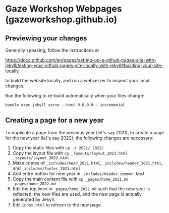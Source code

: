 # Gaze Workshop Webpages (gazeworkshop.github.io)

## Previewing your changes

Generally speaking, follow the instructions at

https://docs.github.com/en/pages/setting-up-a-github-pages-site-with-jekyll/testing-your-github-pages-site-locally-with-jekyll#building-your-site-locally

to build the website locally, and run a webserver to inspect your local changes.

Run the following to re-build automatically when your files change:
```
bundle exec jekyll serve --host 0.0.0.0 --incremental
```

## Creating a page for a new year
To duplicate a page from the previous year (let's say 2021), to create a page for the new year (let's say 2022), the following changes are necessary:

1. Copy the static files with `cp -r 2021/ 2022/`
2. Copy the layout file with `cp _layouts/layout_2021.html _layouts/layout_2022.html`
3. Make copies of `_includes/head_2021.html`, `_includes/header_2021.html`, and `_includes/footer_2021.html`
4. Add entry button for new year in `_includes/header_common.html`
5. Copy the main content file with `cp _pages/home_2021.md _pages/home_2022.md`
6. Edit the top lines in `_pages/home_2022.md` such that the new year is reflected, the new files are used, and the new page is actually generated by Jekyll.
7. Edit `index.html` to refresh to the new page.
